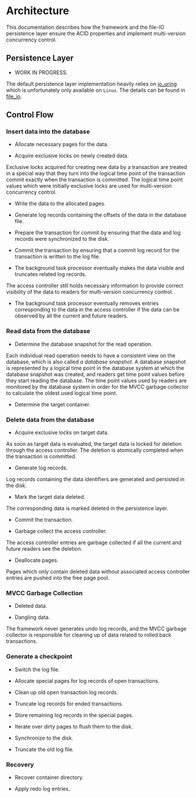 <!--
SPDX-FileCopyrightText: 2023 Changgyoo Park <wvwwvwwv@me.com>

SPDX-License-Identifier: Apache-2.0
-->

# Architecture

This documentation describes how the framework and the file-IO persistence layer ensure the ACID properties and implement multi-version concurrency control.

## Persistence Layer

* WORK IN PROGRESS.

The default persistence layer implementation heavily relies on [io_uring](https://en.wikipedia.org/wiki/Io_uring) which is unfortunately only available on `Linux`. The details can be found in [file_io](file_io.md).

## Control Flow

### Insert data into the database

* Allocate necessary pages for the data.

* Acquire exclusive locks on newly created data.

Exclusive locks acquired for creating new data by a transaction are treated in a special way that they turn into the logical time point of the transaction commit exactly when the transaction is committed. The logical time point values which were initially exclusive locks are used for multi-version concurrency control.

* Write the data to the allocated pages.

* Generate log records containing the offsets of the data in the database file.

* Prepare the transaction for commit by ensuring that the data and log records were synchronized to the disk.

* Commit the transaction by ensuring that a commit log record for the transaction is written to the log file.

* The background task processor eventually makes the data visible and truncates related log records.

The access controller still holds necessary information to provide correct visibility of the data to readers for multi-version concurrency control.

* The background task processor eventually removes entries corresponding to the data in the access controller if the data can be observed by all the current and future readers.

### Read data from the database

* Determine the database snapshot for the read operation.

Each individual read operation needs to have a consistent view on the database, which is also called _a database snapshot_. A database snapshot is represented by a logical time point in the database system at which the database snapshot was created, and readers get time point values before they start reading the database. The time point values used by readers are monitored by the database system in order for the MVCC garbage collector to calculate the oldest used logical time point.

* Determine the target container.

### Delete data from the database

* Acquire exclusive locks on target data.

As soon as target data is evaluated, the target data is locked for deletion through the access controller. The deletion is atomically completed when the transaction is committed.

* Generate log records.

Log records containing the data identifiers are generated and persisted in the disk.

* Mark the target data deleted.

The corresponding data is marked deleted in the persistence layer.

* Commit the transaction.

* Garbage collect the access controller.

The access controller entries are garbage collected if all the current and future readers see the deletion.

* Deallocate pages.

Pages which only contain deleted data without associated access controller entries are pushed into the free page pool.

### MVCC Garbage Collection

* Deleted data.

* Dangling data.

The framework never generates undo log records, and the MVCC garbage collector is responsible for cleaning up of data related to rolled back transactions.

### Generate a checkpoint

* Switch the log file.

* Allocate special pages for log records of open transactions.

* Clean up old open transaction log records.

* Truncate log records for ended transactions.

* Store remaining log records in the special pages.

* Iterate over dirty pages to flush them to the disk.

* Synchronize to the disk.

* Truncate the old log file.

### Recovery

* Recover container directory.

* Apply redo log entries.
